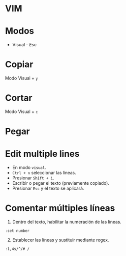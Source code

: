 # VIM

# Modos

* Visual - *Esc*

# Copiar

Modo Visual + `y`

# Cortar

Modo Visual + `c`


# Pegar



# Edit multiple lines

* En modo `visual`.
* `Ctrl + v` seleccionar las líneas.
* Presionar `Shift + i`.
* Escribir o pegar el texto (previamente copiado).
* Presionar `Esc` y el texto se aplicará.



# Comentar múltiples líneas

1. Dentro del texto, habilitar la numeración de las líneas.

```
:set number
```

2. Establecer las líneas y sustituir mediante regex.

```
:1,4s/^/# /
```


